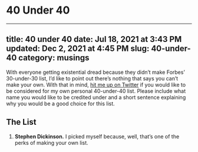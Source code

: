 # 40 Under 40

---
title: 40 under 40
date: Jul 18, 2021 at 3:43 PM
updated: Dec 2, 2021 at 4:45 PM
slug: 40-under-40
category: musings
---

With everyone getting existential dread because they didn’t make Forbes’ 30-under-30 list, I’d like to point out there’s nothing that says you can’t make your own. With that in mind, [hit me up on Twitter](https://twitter.com/s_cottontail24 "My twitter") if you would like to be considered for my own personal 40-under-40 list. Please include what name you would like to be credited under and a short sentence explaining why you would be a good choice for this list.

## The List

1.  **Stephen Dickinson.** I picked myself because, well, that’s one of the perks of making your own list.